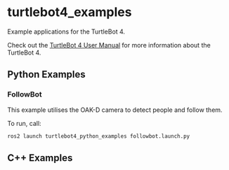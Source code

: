 # turtlebot4_examples
Example applications for the TurtleBot 4.

Check out the [TurtleBot 4 User Manual](https://turtlebot.github.io/turtlebot4-user-manual/) for more information about the TurtleBot 4.


## Python Examples

### FollowBot

This example utilises the OAK-D camera to detect people and follow them. 

To run, call:

```bash
ros2 launch turtlebot4_python_examples followbot.launch.py
```

## C++ Examples
